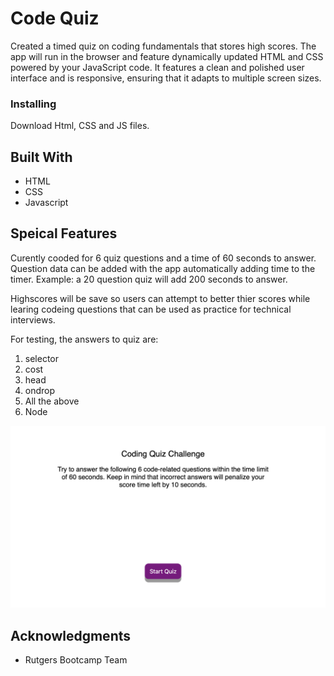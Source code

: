 # Code Quiz

Created a timed quiz on coding fundamentals that stores high scores. The app will run in the browser and feature dynamically updated HTML and CSS powered by your JavaScript code. It features a clean and polished user interface and is responsive, ensuring that it adapts to multiple screen sizes.

### Installing

Download Html, CSS and JS files.


## Built With

* HTML
* CSS
* Javascript

 
## Speical Features

Curently cooded for 6 quiz questions and a time of 60 seconds to answer. Question data can be added with the app automatically adding time to the timer.
Example: a 20 question quiz will add 200 seconds to answer. 

Highscores will be save so users can attempt to better thier scores while learing codeing questions that can be used as practice for technical interviews. 


For testing, the answers to quiz are: 
1. selector
2. cost
3. head
4. ondrop
5. All the above
6. Node



<img src="assets/code-quiz.png" alt="code-quiz">


## Acknowledgments

* Rutgers Bootcamp Team


